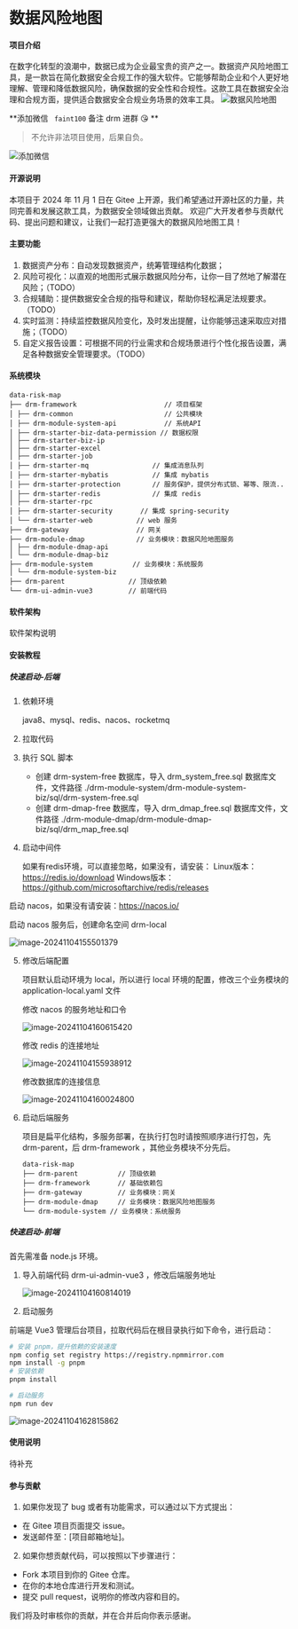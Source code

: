 # 数据风险地图

#### 项目介绍
在数字化转型的浪潮中，数据已成为企业最宝贵的资产之一。数据资产风险地图工具，是一款旨在简化数据安全合规工作的强大软件。它能够帮助企业和个人更好地理解、管理和降低数据风险，确保数据的安全性和合规性。这款工具在数据安全治理和合规方面，提供适合数据安全合规业务场景的效率工具。
![数据风险地图](/.images/数据风险地图.jpg)



 **添加微信 ` faint100` 备注 drm 进群 :kissing_heart: ** 

> 不允许非法项目使用，后果自负。

![添加微信](/.images/wx-faint100.png)


#### 开源说明
本项目于 2024 年 11 月 1 日在 Gitee 上开源，我们希望通过开源社区的力量，共同完善和发展这款工具，为数据安全领域做出贡献。
欢迎广大开发者参与贡献代码、提出问题和建议，让我们一起打造更强大的数据风险地图工具！

#### 主要功能
1. 数据资产分布：自动发现数据资产，统筹管理结构化数据；
2. 风险可视化：以直观的地图形式展示数据风险分布，让你一目了然地了解潜在风险；（TODO）
3. 合规辅助：提供数据安全合规的指导和建议，帮助你轻松满足法规要求。（TODO）
4. 实时监测：持续监控数据风险变化，及时发出提醒，让你能够迅速采取应对措施；（TODO）
5. 自定义报告设置：可根据不同的行业需求和合规场景进行个性化报告设置，满足各种数据安全管理要求。（TODO）

#### 系统模块

```
data-risk-map
├── drm-framework                      // 项目框架
│ ├── drm-common                       // 公共模块
│ ├── drm-module-system-api            // 系统API
│ ├── drm-starter-biz-data-permission // 数据权限
│ ├── drm-starter-biz-ip 
│ ├── drm-starter-excel
│ ├── drm-starter-job
│ ├── drm-starter-mq                // 集成消息队列
│ ├── drm-starter-mybatis           // 集成 mybatis
│ ├── drm-starter-protection        // 服务保护，提供分布式锁、幂等、限流..
│ ├── drm-starter-redis             // 集成 redis
│ ├── drm-starter-rpc 
│ ├── drm-starter-security       // 集成 spring-security
│ └── drm-starter-web           // web 服务
├── drm-gateway                 // 网关
├── drm-module-dmap             // 业务模块：数据风险地图服务
│ ├── drm-module-dmap-api 
│ └── drm-module-dmap-biz
├── drm-module-system          // 业务模块：系统服务
│ └── drm-module-system-biz
├── drm-parent                // 顶级依赖
└── drm-ui-admin-vue3         // 前端代码
```

#### 软件架构
软件架构说明

#### 安装教程

##### 快速启动-后端

1. 依赖环境

   java8、mysql、redis、nacos、rocketmq

2. 拉取代码

3. 执行 SQL 脚本

   - 创建 drm-system-free 数据库，导入 drm_system_free.sql 数据库文件，文件路径 ./drm-module-system/drm-module-system-biz/sql/drm-system-free.sql
   - 创建 drm-dmap-free 数据库，导入 drm_dmap_free.sql 数据库文件，文件路径 ./drm-module-dmap/drm-module-dmap-biz/sql/drm_map_free.sql

4. 启动中间件

   如果有redis环境，可以直接忽略，如果没有，请安装：
   Linux版本：https://redis.io/download
   Windows版本：https://github.com/microsoftarchive/redis/releases



启动 nacos，如果没有请安装：https://nacos.io/

启动 nacos 服务后，创建命名空间 drm-local

![image-20241104155501379](/.images/image-20241104155501379.png)

5. 修改后端配置

   项目默认启动环境为 local，所以进行 local 环境的配置，修改三个业务模块的 application-local.yaml 文件

   修改 nacos 的服务地址和口令

   ![image-20241104160615420](/.images/image-20241104160615420.png)

   修改 redis 的连接地址

   ![image-20241104155938912](/.images/image-20241104155938912.png)

   修改数据库的连接信息

   ![image-20241104160024800](/.images/image-20241104160024800.png)

6. 启动后端服务

   项目是扁平化结构，多服务部署，在执行打包时请按照顺序进行打包，先 drm-parent，后 drm-framework ，其他业务模块不分先后。

   ```
   data-risk-map
   ├── drm-parent          // 顶级依赖
   ├── drm-framework       // 基础依赖包
   ├── drm-gateway         // 业务模块：网关
   ├── drm-module-dmap     // 业务模块：数据风险地图服务
   └── drm-module-system // 业务模块：系统服务
   ```

##### 快速启动-前端

首先需准备 node.js 环境。

1. 导入前端代码 drm-ui-admin-vue3 ，修改后端服务地址

   ![image-20241104160814019](/.images/image-20241104160814019.png)

2. 启动服务

前端是 Vue3 管理后台项目，拉取代码后在根目录执行如下命令，进行启动：

```bash
# 安装 pnpm，提升依赖的安装速度
npm config set registry https://registry.npmmirror.com
npm install -g pnpm
# 安装依赖
pnpm install

# 启动服务
npm run dev
```

![image-20241104162815862](/.images/image-20241104162815862.png)

#### 使用说明

待补充

#### 参与贡献

1.  如果你发现了 bug 或者有功能需求，可以通过以下方式提出：

- 在 Gitee 项目页面提交 issue。
- 发送邮件至：[项目邮箱地址]。


2.  如果你想贡献代码，可以按照以下步骤进行：

- Fork 本项目到你的 Gitee 仓库。
- 在你的本地仓库进行开发和测试。
- 提交 pull request，说明你的修改内容和目的。

我们将及时审核你的贡献，并在合并后向你表示感谢。